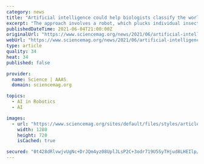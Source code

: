 ```yaml
---
category: news
title: "Artificial intelligence could help biologists classify the world’s tiny creatures"
excerpt: "The approach involves a robot, which plucks individual insects and other small creatures one at a time from trays and photographs them. A computer then uses a type of artificial intelligence known as machine learning to compare each one’s legs,"
publishedDateTime: 2021-06-04T21:00:00Z
originalUrl: "https://www.sciencemag.org/news/2021/06/artificial-intelligence-could-help-biologists-classify-world-s-tiny-creatures"
webUrl: "https://www.sciencemag.org/news/2021/06/artificial-intelligence-could-help-biologists-classify-world-s-tiny-creatures"
type: article
quality: 34
heat: 34
published: false

provider:
  name: Science | AAAS
  domain: sciencemag.org

topics:
  - AI in Robotics
  - AI

images:
  - url: "https://www.sciencemag.org/sites/default/files/styles/article_main_large/public/Diversity_scanner_1280x720.jpg?itok=CMdtkLpd"
    width: 1280
    height: 720
    isCached: true

secured: "0t428dRlvwjvUgNc+DrJQm4yz08UplJLsP2C+3odr719U5SyTHjud8LHEIlp/rgLDWr7fil1aqRYviMjU5wDdzS7qjqiksaOKcCxpCFL1HfIv8nK0TBpeDrJhACcsGZNL/js81EbAbWcV6eq0LOzGK8LpbXC1eT3cQeljZYx1iQOoOf7CyW5thJrrGocr2xPY5m7PRLsi3MKc0U/W8aqMWJZ2qBRiDQu41R04A4r89fwoLGc1lFEFFp0TfVW/Nan0snyIzCXu+c5fyR87sjy9Q0iYvH/JxZ6uYH+MjzS0uGUDqYaO9Ew+PoWWs6zSO17ok6qQKKZynioX1tzSRV4r5BTFmjqApuS2fx0Ko46DDk=;Rz61lykAH/12++DHygNHdA=="
---
```


